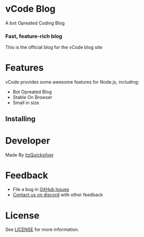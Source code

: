 # vCode Blog
 A bot Opreated Coding Blog

### Fast, feature-rich blog

This is the official blog for the vCode blog site 

# Features


vCode provides some awesome features for Node.js, including:

-   Bot Opreated Blog
-   Stable On Browser
-   Small in size


Installing
----------


# Developer 
Made By [itzQuicksilver](https://github.com/QuicksilverYT) 


# Feedback

-   File a bug in [GitHub Issues](https://github.com/QuicksilverYT/vCode/issues/new/choose)
-   [Contact us on discord](https://discord.gg/TaynAW9WXt) with other feedback

# License

See [LICENSE](https://github.com/QuicksilverYT/vCode/blob/main/LICENSE) for more information.

